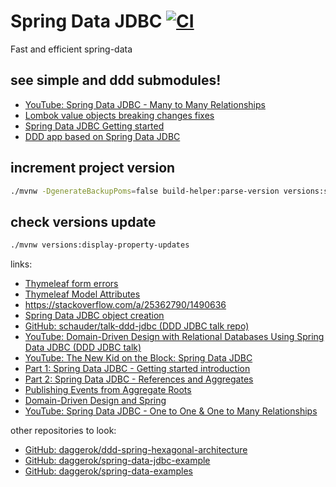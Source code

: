 # Spring Data JDBC [![CI](https://github.com/daggerok/spring-data-jdbc-examples/actions/workflows/ci.yaml/badge.svg)](https://github.com/daggerok/spring-data-jdbc-examples/actions/workflows/ci.yaml)
Fast and efficient spring-data

<!-- old Travis CI status:
[![Build Status](https://travis-ci.org/daggerok/spring-data-jdbc-examples.svg?branch=master)](https://travis-ci.org/daggerok/spring-data-jdbc-examples)
-->

## see simple and ddd submodules!

- [YouTube: Spring Data JDBC - Many to Many Relationships](https://www.youtube.com/watch?v=5rqlqon8xko)
- [Lombok value objects breaking changes fixes](https://stackoverflow.com/questions/48330613/objectmapper-cant-deserialize-without-default-constructor-after-upgrade-to-spri)
- [Spring Data JDBC Getting started](./simple/)
- [DDD app based on Spring Data JDBC](./ddd/)

<!-- we dont need that shit anymore... only if you wanna tests somethig with treboot...

## prepare

_start H2 database_

```bash
./mvnw -pl :h2 spring-boot:run
```

open [H2 web UI](http://127.0.0.1:8080/h2-console/)

-->

## increment project version

```bash
./mvnw -DgenerateBackupPoms=false build-helper:parse-version versions:set -DnewVersion=\${parsedVersion.majorVersion}.\${parsedVersion.minorVersion}.\${parsedVersion.nextIncrementalVersion}-SNAPSHOT
```

## check versions update

```bash
./mvnw versions:display-property-updates
```

links:

* [Thymeleaf form errors](https://www.thymeleaf.org/doc/tutorials/2.1/thymeleafspring.html#validation-and-error-messages)
* [Thymeleaf Model Attributes](https://www.thymeleaf.org/doc/articles/springmvcaccessdata.html)
* https://stackoverflow.com/a/25362790/1490636
* [Spring Data JDBC object creation](https://docs.spring.io/spring-data/jdbc/docs/current/reference/html/#mapping.object-creation)
* [GitHub: schauder/talk-ddd-jdbc (DDD JDBC talk repo)](https://github.com/schauder/talk-ddd-jdbc/blob/master/src/main/java/de/schauderhaft/ddd/jdbc/LegoModel.java)
* [YouTube: Domain-Driven Design with Relational Databases Using Spring Data JDBC (DDD JDBC talk)](https://www.youtube.com/watch?v=GOSW911Ox6s)
* [YouTube: The New Kid on the Block: Spring Data JDBC](https://www.youtube.com/watch?v=AnIouYdwxo0)
* [Part 1: Spring Data JDBC - Getting started introduction](https://spring.io/blog/2018/09/17/introducing-spring-data-jdbc)
* [Part 2: Spring Data JDBC - References and Aggregates](https://spring.io/blog/2018/09/24/spring-data-jdbc-references-and-aggregates)
* [Publishing Events from Aggregate Roots](https://docs.spring.io/spring-data/jpa/docs/current/reference/html/#core.domain-events)
* [Domain-Driven Design and Spring](http://static.olivergierke.de/lectures/ddd-and-spring/)
* [YouTube: Spring Data JDBC - One to One & One to Many Relationships](https://www.youtube.com/watch?v=ccxBXDAPdmo)

other repositories to look:

- [GitHub: daggerok/ddd-spring-hexagonal-architecture](https://github.com/daggerok/ddd-spring-hexagonal-architecture)
- [GitHub: daggerok/spring-data-jdbc-example](https://github.com/daggerok/spring-data-jdbc-example)
- [GitHub: daggerok/spring-data-examples](https://github.com/daggerok/spring-data-examples)
